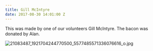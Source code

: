 ```yaml
---
title: Gill McIntyre
date: 2017-08-30 14:01:00 Z
---
```


This was made by one of our volunteers Gill McIntyre. The bacon was donated by Alan.

![21083487_1921704244770500_5577485571336076616_o.jpg](/uploads/21083487_1921704244770500_5577485571336076616_o.jpg)